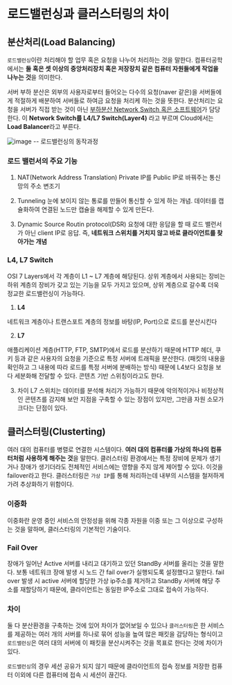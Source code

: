 # 로드밸런싱과 클러스터링의 차이

## 분산처리(Load Balancing)

`로드밸런싱`이란 처리해야 할 업무 혹은 요청을 나누어 처리하는 것을 말한다. 컴퓨터공학에서는 **둘 혹은 셋 이상의 중앙처리장치 혹은 저장장치 같은 컴퓨터 자원들에게 작업을 나누는 것**을 의미한다.

서버 부하 분산은 외부의 사용자로부터 들어오는 다수의 요청(naver 같은)을 서버들에게 적절하게 배분하여 서버들로 하여금 요청을 처리케 하는 것을 뜻한다. 분산처리는 요청을 서버가 직접 받는 것이 아닌 <u>부하분산 Network Switch 혹은 소프트웨어</u>가 담당한다. 이 **Network Switch를 L4/L7 Switch(Layer4)** 라고 부르며 Cloud에서는 **Load Balancer**라고 부른다.

![image]("")
-- 로드밸런싱의 동작과정

### 로드 밸런서의 주요 기능

1. NAT(Network Address Translation)
   Private IP를 Public IP로 바꿔주는 통신망의 주소 변조기

2. Tunneling
   눈에 보이지 않는 통로를 만들어 통신할 수 있게 하는 개념. 데이터를 캡슐화하여 연결된 노드만 캡슐을 해제할 수 있게 만든다.

3. Dynamic Source Routin protocol(DSR)
   요청에 대한 응답을 할 때 로드 밸런서가 아닌 client IP로 응답. 즉, **네트워크 스위치를 거치지 않고 바로 클라이언트를 찾아가는 개념**

### L4, L7 Switch

OSI 7 Layers에서 각 계층이 L1 ~ L7 계층에 해당된다. 상위 계층에서 사용되는 장비는 하위 계층의 장비가 갖고 있는 기능을 모두 가지고 있으며, 상위 계층으로 갈수록 더욱 정교한 로드밸런싱이 가능하다.

1. **L4**

네트워크 계층이나 트랜스포트 계층의 정보를 바탕(IP, Port)으로 로드를 분산시킨다

2. **L7**

애플리케이션 계층(HTTP, FTP, SMTP)에서 로드를 분산하기 때문에 HTTP 헤더, 쿠키 등과 같은 사용자의 요청을 기준으로 특정 서버에 트래픽을 분산한다.
(패킷의 내용을 확인하고 그 내용에 따라 로드를 특정 서버에 분배하는 방식) 때문에 L4보다 요청을 보다 세분화해 전달할 수 있다. 콘텐츠 기반 스위칭이라고도 한다.

3. 차이
   L7 스위치는 데이터를 분석해 처리가 가능하기 때문에 악의적이거나 비정상적인 콘텐츠를 감지해 보안 지점을 구축할 수 있는 장점이 있지만, 그만큼 자원 소모가 크다는 단점이 있다.

## 클러스터링(Clusterting)

여러 대의 컴퓨터를 병렬로 연결한 시스템이다. **여러 대의 컴퓨터를 가상의 하나의 컴퓨터처럼 사용하게 해주는 것**을 말한다. 클러스터링 환경에서는 특정 장비에 문제가 생기거나 장애가 생기더라도 전체적인 서비스에는 영향을 주지 않게 제어할 수 있다. 이것을 failover라고 한다. 클러스터링은 `가상 IP`를 통해 처리하는데 내부의 시스템을 철저하게 가려 추상화하기 위함이다.

### 이중화

이중화란 운영 중인 서비스의 안정성을 위해 각종 자원을 이중 또는 그 이상으로 구성하는 것을 말하며, 클러스터링의 기본적인 기술이다.

### Fail Over

장애가 일어난 Active 서버를 내리고 대기하고 있던 StandBy 서버를 올리는 것을 말한다. 보통 네트워크 장애 발생 시 노드 간 fail over가 실행되도록 설정했다고 말한다.
fail over 발생 시 active 서버에 할당한 가상 ip주소를 제거하고 StandBy 서버에 해당 주소를 재할당하기 때문에, 클라이언트는 동일한 IP주소로 그대로 접속이 가능하다.

### 차이

둘 다 분산환경을 구축하는 것에 있어 차이가 없어보일 수 있으나 `클러스터링`은 한 서비스를 제공하는 여러 개의 서버를 하나로 묶어 성능을 높여 많은 패킷을 감당하는 형식이고 `로드밸런싱`은 여러 대의 서버에 이 패킷을 분산시켜주는 것을 목표로 한다는 것에 차이가 있다.

`로드밸런싱`의 경우 세션 공유가 되지 않기 때문에 클라이언트의 접속 정보를 저장한 컴퓨터 이외에 다른 컴퓨터에 접속 시 세션이 끊긴다.

